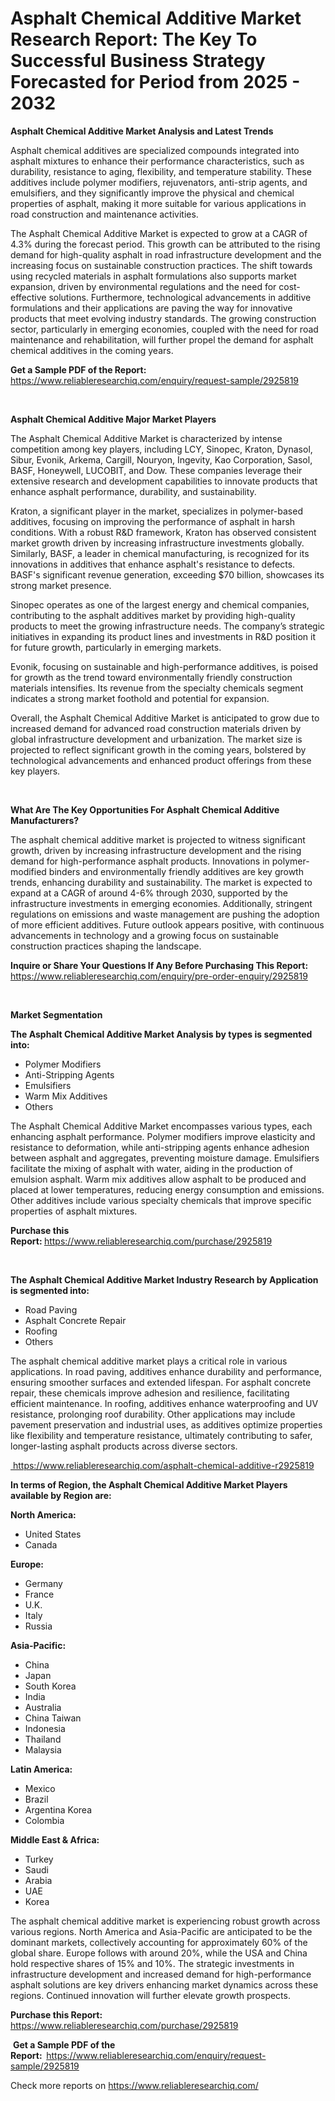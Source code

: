 <p><h1>Asphalt Chemical Additive Market Research Report: The Key To Successful Business Strategy Forecasted for Period from 2025 - 2032</h1></p><p><strong>Asphalt Chemical Additive Market Analysis and Latest Trends</strong></p>
<p><p>Asphalt chemical additives are specialized compounds integrated into asphalt mixtures to enhance their performance characteristics, such as durability, resistance to aging, flexibility, and temperature stability. These additives include polymer modifiers, rejuvenators, anti-strip agents, and emulsifiers, and they significantly improve the physical and chemical properties of asphalt, making it more suitable for various applications in road construction and maintenance activities.</p><p>The Asphalt Chemical Additive Market is expected to grow at a CAGR of 4.3% during the forecast period. This growth can be attributed to the rising demand for high-quality asphalt in road infrastructure development and the increasing focus on sustainable construction practices. The shift towards using recycled materials in asphalt formulations also supports market expansion, driven by environmental regulations and the need for cost-effective solutions. Furthermore, technological advancements in additive formulations and their applications are paving the way for innovative products that meet evolving industry standards. The growing construction sector, particularly in emerging economies, coupled with the need for road maintenance and rehabilitation, will further propel the demand for asphalt chemical additives in the coming years.</p></p>
<p><strong>Get a Sample PDF of the Report:&nbsp;</strong> <a href="https://www.reliableresearchiq.com/enquiry/request-sample/2925819?utm_campaign=2797&utm_medium=2&utm_source=Github&utm_content=ia&utm_term=12032025&utm_id=asphalt-chemical-additive">https://www.reliableresearchiq.com/enquiry/request-sample/2925819</a></p>
<p>&nbsp;</p>
<p><strong>Asphalt Chemical Additive Major Market Players</strong></p>
<p><p>The Asphalt Chemical Additive Market is characterized by intense competition among key players, including LCY, Sinopec, Kraton, Dynasol, Sibur, Evonik, Arkema, Cargill, Nouryon, Ingevity, Kao Corporation, Sasol, BASF, Honeywell, LUCOBIT, and Dow. These companies leverage their extensive research and development capabilities to innovate products that enhance asphalt performance, durability, and sustainability.</p><p>Kraton, a significant player in the market, specializes in polymer-based additives, focusing on improving the performance of asphalt in harsh conditions. With a robust R&D framework, Kraton has observed consistent market growth driven by increasing infrastructure investments globally. Similarly, BASF, a leader in chemical manufacturing, is recognized for its innovations in additives that enhance asphalt's resistance to defects. BASF's significant revenue generation, exceeding $70 billion, showcases its strong market presence.</p><p>Sinopec operates as one of the largest energy and chemical companies, contributing to the asphalt additives market by providing high-quality products to meet the growing infrastructure needs. The company’s strategic initiatives in expanding its product lines and investments in R&D position it for future growth, particularly in emerging markets.</p><p>Evonik, focusing on sustainable and high-performance additives, is poised for growth as the trend toward environmentally friendly construction materials intensifies. Its revenue from the specialty chemicals segment indicates a strong market foothold and potential for expansion.</p><p>Overall, the Asphalt Chemical Additive Market is anticipated to grow due to increased demand for advanced road construction materials driven by global infrastructure development and urbanization. The market size is projected to reflect significant growth in the coming years, bolstered by technological advancements and enhanced product offerings from these key players.</p></p>
<p>&nbsp;</p>
<p><strong>What Are The Key Opportunities For Asphalt Chemical Additive Manufacturers?</strong></p>
<p><p>The asphalt chemical additive market is projected to witness significant growth, driven by increasing infrastructure development and the rising demand for high-performance asphalt products. Innovations in polymer-modified binders and environmentally friendly additives are key growth trends, enhancing durability and sustainability. The market is expected to expand at a CAGR of around 4-6% through 2030, supported by the infrastructure investments in emerging economies. Additionally, stringent regulations on emissions and waste management are pushing the adoption of more efficient additives. Future outlook appears positive, with continuous advancements in technology and a growing focus on sustainable construction practices shaping the landscape.</p></p>
<p><strong>Inquire or Share Your Questions If Any Before Purchasing This Report:</strong> <a href="https://www.reliableresearchiq.com/enquiry/pre-order-enquiry/2925819?utm_campaign=2797&utm_medium=2&utm_source=Github&utm_content=ia&utm_term=12032025&utm_id=asphalt-chemical-additive">https://www.reliableresearchiq.com/enquiry/pre-order-enquiry/2925819</a></p>
<p>&nbsp;</p>
<p><strong>Market Segmentation</strong></p>
<p><strong>The Asphalt Chemical Additive Market Analysis by types is segmented into:</strong></p>
<p><ul><li>Polymer Modifiers</li><li>Anti-Stripping Agents</li><li>Emulsifiers</li><li>Warm Mix Additives</li><li>Others</li></ul></p>
<p><p>The Asphalt Chemical Additive Market encompasses various types, each enhancing asphalt performance. Polymer modifiers improve elasticity and resistance to deformation, while anti-stripping agents enhance adhesion between asphalt and aggregates, preventing moisture damage. Emulsifiers facilitate the mixing of asphalt with water, aiding in the production of emulsion asphalt. Warm mix additives allow asphalt to be produced and placed at lower temperatures, reducing energy consumption and emissions. Other additives include various specialty chemicals that improve specific properties of asphalt mixtures.</p></p>
<p><strong>Purchase this Report:&nbsp;</strong><a href="https://www.reliableresearchiq.com/purchase/2925819?utm_campaign=2797&utm_medium=2&utm_source=Github&utm_content=ia&utm_term=12032025&utm_id=asphalt-chemical-additive">https://www.reliableresearchiq.com/purchase/2925819</a></p>
<p>&nbsp;</p>
<p><strong>The Asphalt Chemical Additive Market Industry Research by Application is segmented into:</strong></p>
<p><ul><li>Road Paving</li><li>Asphalt Concrete Repair</li><li>Roofing</li><li>Others</li></ul></p>
<p><p>The asphalt chemical additive market plays a critical role in various applications. In road paving, additives enhance durability and performance, ensuring smoother surfaces and extended lifespan. For asphalt concrete repair, these chemicals improve adhesion and resilience, facilitating efficient maintenance. In roofing, additives enhance waterproofing and UV resistance, prolonging roof durability. Other applications may include pavement preservation and industrial uses, as additives optimize properties like flexibility and temperature resistance, ultimately contributing to safer, longer-lasting asphalt products across diverse sectors.</p></p>
<p><a href="https://www.reliableresearchiq.com/asphalt-chemical-additive-r2925819?utm_campaign=2797&utm_medium=2&utm_source=Github&utm_content=ia&utm_term=12032025&utm_id=asphalt-chemical-additive">&nbsp;https://www.reliableresearchiq.com/asphalt-chemical-additive-r2925819</a></p>
<p><strong>In terms of Region, the Asphalt Chemical Additive Market Players available by Region are:</strong></p>
<p>
    <p> <strong> North America: </strong>
        <ul>
            <li>United States</li>
            <li>Canada</li>
        </ul>
        </p> 
    <p> <strong> Europe: </strong>
        <ul>
            <li>Germany</li>
            <li>France</li>
            <li>U.K.</li>
            <li>Italy</li>
            <li>Russia</li>
        </ul>
        </p> 
    <p> <strong> Asia-Pacific: </strong>
        <ul>
            <li>China</li>
            <li>Japan</li>
            <li>South Korea</li>
            <li>India</li>
            <li>Australia</li>
            <li>China Taiwan</li>
            <li>Indonesia</li>
            <li>Thailand</li>
            <li>Malaysia</li>
        </ul>
        </p> 
    <p> <strong> Latin America: </strong>
        <ul>
            <li>Mexico</li>
            <li>Brazil</li>
            <li>Argentina Korea</li>
            <li>Colombia</li>
        </ul>
        </p> 
    <p> <strong> Middle East & Africa: </strong>
        <ul>
            <li>Turkey</li>
            <li>Saudi</li>
            <li>Arabia</li>
            <li>UAE</li>
            <li>Korea</li>
        </ul>
    </p>
    </p>
<p><p>The asphalt chemical additive market is experiencing robust growth across various regions. North America and Asia-Pacific are anticipated to be the dominant markets, collectively accounting for approximately 60% of the global share. Europe follows with around 20%, while the USA and China hold respective shares of 15% and 10%. The strategic investments in infrastructure development and increased demand for high-performance asphalt solutions are key drivers enhancing market dynamics across these regions. Continued innovation will further elevate growth prospects.</p></p>
<p><strong>Purchase this Report: </strong><a href="https://www.reliableresearchiq.com/purchase/2925819?utm_campaign=2797&utm_medium=2&utm_source=Github&utm_content=ia&utm_term=12032025&utm_id=asphalt-chemical-additive">https://www.reliableresearchiq.com/purchase/2925819</a></p>
<p>&nbsp;<strong>Get a Sample PDF of the Report:&nbsp;&nbsp;</strong><a href="https://www.reliableresearchiq.com/enquiry/request-sample/2925819?utm_campaign=2797&utm_medium=2&utm_source=Github&utm_content=ia&utm_term=12032025&utm_id=asphalt-chemical-additive">https://www.reliableresearchiq.com/enquiry/request-sample/2925819</a></p>
<p><strong></strong></p>
<p>Check more reports on <a href="https://www.reliableresearchiq.com/?utm_campaign=2797&utm_medium=2&utm_source=Github&utm_content=ia&utm_term=12032025&utm_id=asphalt-chemical-additive">https://www.reliableresearchiq.com/</a></p>